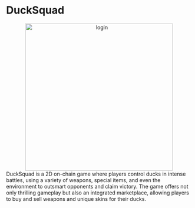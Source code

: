 # DuckSquad
 <div align="center">
  <img src="https://github.com/user-attachments/assets/ba45958d-43d0-419d-a226-ac2aa1e0816b" alt="login" width="400"/>
</div>
DuckSquad is a 2D on-chain game where players control ducks in intense battles, using a variety of weapons, special items, and even the environment to outsmart opponents and claim victory. The game offers not only thrilling gameplay but also an integrated marketplace, allowing players to buy and sell weapons and unique skins for their ducks.
